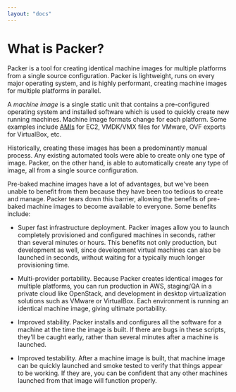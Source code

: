 ```yaml
---
layout: "docs"
---
```


# What is Packer?

Packer is a tool for creating identical machine images for multiple platforms
from a single source configuration. Packer is lightweight, runs on every major
operating system, and is highly performant, creating machine images for
multiple platforms in parallel.

A _machine image_ is a single static unit that contains a pre-configured operating
system and installed software which is used to quickly create new running machines.
Machine image formats change for each platform. Some examples include
[AMIs](http://en.wikipedia.org/wiki/Amazon_Machine_Image) for EC2,
VMDK/VMX files for VMware, OVF exports for VirtualBox, etc.

Historically, creating
these images has been a predominantly manual process. Any existing automated tools were able to
create only one type of image. Packer, on the other hand, is able to automatically
create any type of image, all from a single source configuration.

Pre-baked machine images have a lot of advantages, but we've been unable to
benefit from them because they have been too tedious to create and manage.
Packer tears down this barrier, allowing the benefits of pre-baked machine
images to become available to everyone. Some benefits include:

* Super fast infrastructure deployment. Packer images allow you to launch
completely provisioned and configured machines in seconds, rather than
several minutes or hours. This benefits not only production, but development as well,
since development virtual machines can also be launched in seconds, without waiting
for a typically much longer provisioning time.

* Multi-provider portability. Because Packer creates identical images for
multiple platforms, you can run production in AWS, staging/QA in a private
cloud like OpenStack, and development in desktop virtualization solutions
such as VMware or VirtualBox. Each environment is running an identical
machine image, giving ultimate portability.

* Improved stability. Packer installs and configures all the software for
a machine at the time the image is built. If there are bugs in these scripts,
they'll be caught early, rather than several minutes after a machine is launched.

* Improved testability. After a machine image is built, that machine image
can be quickly launched and smoke tested to verify that things appear to be
working. If they are, you can be confident that any other machines launched
from that image will function properly.
